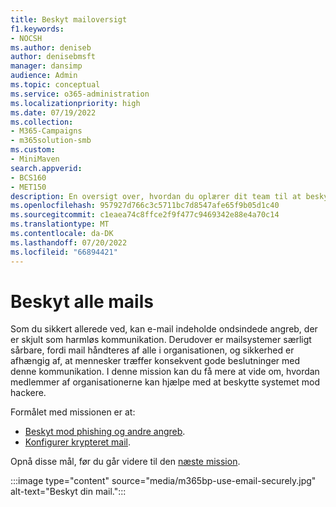 ```yaml
---
title: Beskyt mailoversigt
f1.keywords:
- NOCSH
ms.author: deniseb
author: denisebmsft
manager: dansimp
audience: Admin
ms.topic: conceptual
ms.service: o365-administration
ms.localizationpriority: high
ms.date: 07/19/2022
ms.collection:
- M365-Campaigns
- m365solution-smb
ms.custom:
- MiniMaven
search.appverid:
- BCS160
- MET150
description: En oversigt over, hvordan du oplærer dit team til at beskytte din mail mod malware, phishing og andre ondsindede cyberangreb ved hjælp af de cybersikkerhedsværktøjer, der følger med Microsoft 365 Business Premium.
ms.openlocfilehash: 957927d766c3c5711bc7d8547afe65f9b05d1c40
ms.sourcegitcommit: c1eaea74c8ffce2f9f477c9469342e88e4a70c14
ms.translationtype: MT
ms.contentlocale: da-DK
ms.lasthandoff: 07/20/2022
ms.locfileid: "66894421"
---
```

# <a name="protect-all-email"></a>Beskyt alle mails

Som du sikkert allerede ved, kan e-mail indeholde ondsindede angreb, der er skjult som harmløs kommunikation. Derudover er mailsystemer særligt sårbare, fordi mail håndteres af alle i organisationen, og sikkerhed er afhængig af, at mennesker træffer konsekvent gode beslutninger med denne kommunikation. I denne mission kan du få mere at vide om, hvordan medlemmer af organisationerne kan hjælpe med at beskytte systemet mod hackere.

Formålet med missionen er at:

- [Beskyt mod phishing og andre angreb](m365bp-avoid-phishing-and-attacks.md).
- [Konfigurer krypteret mail](send-encrypted-email.md).

Opnå disse mål, før du går videre til den [næste mission](m365bp-collaborate-share-securely.md).

:::image type="content" source="media/m365bp-use-email-securely.jpg" alt-text="Beskyt din mail.":::

